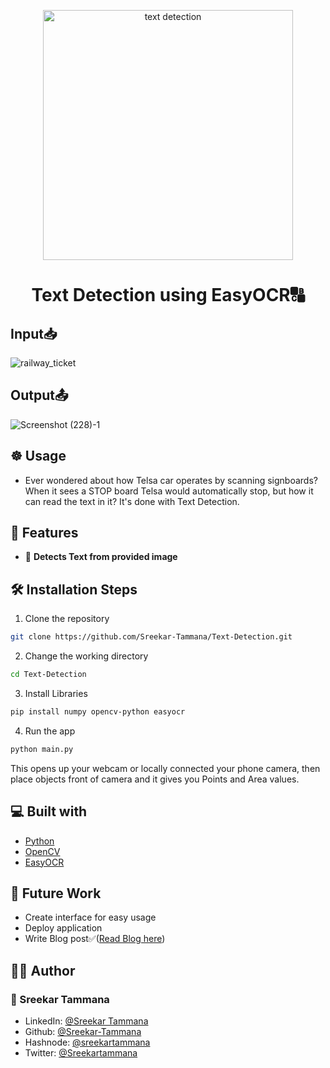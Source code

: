 <p align="center">
    <img alt="text detection" src="https://pyimagesearch.com/wp-content/uploads/2020/05/tesseract_text_localization_with_min_conf.png" width="400" /
</p>
<h1 align="center">Text Detection using EasyOCR🔠</h1>

## Input📥
![railway_ticket](https://user-images.githubusercontent.com/42037409/225226104-58ab8c9d-7be6-4f48-a7c3-013299559c0a.jpg)

## Output📤
![Screenshot (228)-1](https://user-images.githubusercontent.com/42037409/225226177-c9323900-1834-4e0a-960b-248d5d8a1900.png)

## ☸ Usage
- Ever wondered about how Telsa car operates by scanning signboards? When it sees a STOP board Telsa would automatically stop, but how it can read the text in it? It's done with Text Detection.

## 🧐 Features
- 💯 **Detects Text from provided image**

## 🛠️ Installation Steps

1. Clone the repository

```bash
git clone https://github.com/Sreekar-Tammana/Text-Detection.git
```

2. Change the working directory

```bash
cd Text-Detection
```

3. Install Libraries

```bash
pip install numpy opencv-python easyocr
```

4. Run the app
```bash
python main.py
```

This opens up your webcam or locally connected your phone camera, then place objects front of camera and it gives you Points and Area values.

## 💻 Built with
- [Python](https://python.org/)
- [OpenCV](https://opencv.org/releases/)
- [EasyOCR](https://github.com/JaidedAI/EasyOCR)

## 🌈 Future Work
- Create interface for easy usage
- Deploy application
- Write Blog post✅([Read Blog here](https://medium.com/@sreekartammana/text-detection-using-easyocr-python-5d900623f306))

## 👨‍💻 Author

### 👤 Sreekar Tammana
- LinkedIn: [@Sreekar Tammana](https://www.linkedin.com/in/sreekar-tammana)
- Github: [@Sreekar-Tammana](https://github.com/Sreekar-Tammana)
- Hashnode: [@sreekartammana](https://hashnode.com/@sreekartammana)
- Twitter: [@Sreekartammana](https://twitter.com/Sreekartammana)
